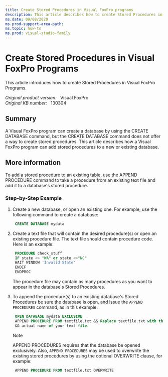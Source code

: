 ```yaml
---
title: Create Stored Procedures in Visual FoxPro programs
description: This article describes how to create Stored Procedures in Visual FoxPro Programs.
ms.date: 09/08/2020
ms.prod-support-area-path: 
ms.topic: how-to
ms.prod: visual-studio-family
---
```

# Create Stored Procedures in Visual FoxPro Programs

This article introduces how to create Stored Procedures in Visual FoxPro Programs.

_Original product version:_ &nbsp; Visual FoxPro  
_Original KB number:_ &nbsp; 130304

## Summary

A Visual FoxPro program can create a database by using the CREATE DATABASE command, but the CREATE DATABASE command does not offer a way to create stored procedures. This article describes how a Visual FoxPro program can add stored procedures to a new or existing database.

## More information

To add a stored procedure to an existing table, use the APPEND PROCEDURE command to take a procedure from an existing text file and add it to a database's stored procedure.

### Step-by-Step Example

1. Create a new database, or open an existing one. For example, use the following command to create a database:

    ```sql
     CREATE DATABASE mydata
    ```

2. Create a text file that will contain the desired procedure(s) or open an existing procedure file. The text file should contain procedure code. Here is an example:

    ```sql
     PROCEDURE check_stuff
     IF state <> "WA" or state <>"NC"
     WAIT WINDOW 'Invalid State'
     ENDIF
     ENDPROC
    ```

    The procedure file may contain as many procedures as you want to appear in the database's Stored Procedures.

3. To append the procedure(s) to an existing database's Stored Procedures be sure the database is open, and issue the `APPEND PROCEDURES` command, as in this example:

    ```sql
     OPEN DATABASE mydata EXCLUSIVE
     APPEND PROCEDURE FROM textfile.txt && Replace textfile.txt with the
     && actual name of your text file.
    ```

    > [!NOTE]
    > APPEND PROCEDURES requires that the database be opened exclusively. Also, `APPEND PROCEDURES` may be used to overwrite the existing stored procedures by using the optional OVERWRITE clause, for example:

    ```sql
     APPEND PROCEDURE FROM textfile.txt OVERWRITE
    ```
